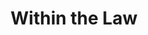 ---
title: Within the Law
year: 1932
opening_date: 1932-04-29
closing_date: 
layout: productions
image:
image_caption:
image_credit:
playbill:
category:
Theatre: Theatre Jacksonville
cast:
  Anges Lynch: Agnes Towers
  Eddie Griggs: Carl Cesery
  Richard Gilder: Charlie Tutewiler
  Helen Morris: Dorothy Black
  William Irwin: Edward Goodman
  Williams: Eugene LeaMond
  Chicago Red: Harry Lewis
  Edward Gilder: Isaac Peiser
  Dan: J.W. Randolph
  Mary Turner: Justine Rehnborg
  Thompson: Louis Huff
  Fannie: Margaret Devlin
  Det. Sergt Cassidy: Martin S. Fabian
  Sarah: Olive Rosenquist
  Tom Dacey: Perry Teeple
  Joe Garson: Philip Devlin
  George Demarest: Philip S. May
  Thomas: Sidney Clark
  Smithson: Stokes Perry
  Police Inspector Burke: F.W. Armbuster
crew:
  Director: F.W. Armbuster
understudies:
orchestra:
external_links:
---